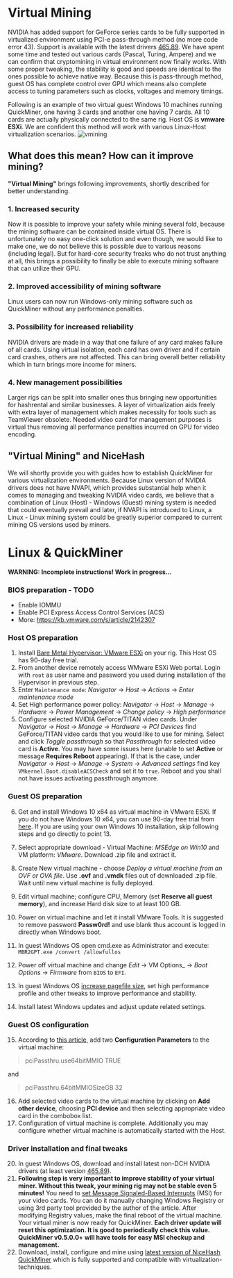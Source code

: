 # Virtual Mining

NVIDIA has added support for GeForce series cards to be fully supported in virtualized environment using PCI-e pass-through method (no more code error 43). Support is available with the latest drivers [465.89](https://www.nvidia.com/download/driverResults.aspx/172060/en-us). We have spent some time and tested out various cards (Pascal, Turing, Ampere) and we can confirm that cryptomining in virtual environment now finally works. With some proper tweaking, the stability is good and speeds are identical to the ones possible to achieve native way. Because this is pass-through method, guest OS has complete control over GPU which means also complete access to tuning parameters such as clocks, voltages and memory timings.

Following is an example of two virtual guest Windows 10 machines running QuickMiner, one having 3 cards and another one having 7 cards. All 10 cards are actually physically connected to the same rig. Host OS is **vmware ESXi**. We are confident this method will work with various Linux-Host virtualization scenarios.
![vmining](https://github.com/nicehash/NiceHashQuickMiner/blob/main/images/virtualmining.png?raw=true)

## What does this mean? How can it improve mining?
**"Virtual Mining"** brings following improvements, shortly described for better understanding.

### 1. Increased security
Now it is possible to improve your safety while mining several fold, because the mining software can be contained inside virtual OS. There is unfortunately no easy one-click solution and even though, we would like to make one, we do not believe this is possible due to various reasons (including legal). But for hard-core security freaks who do not trust anything at all, this brings a possibility to finally be able to execute mining software that can utilize their GPU.

### 2. Improved accessibility of mining software
Linux users can now run Windows-only mining software such as QuickMiner without any performance penalties.

### 3. Possibility for increased reliability
NVIDIA drivers are made in a way that one failure of any card makes failure of all cards. Using virtual isolation, each card has own driver and if certain card crashes, others are not affected. This can bring overall better reliability which in turn brings more income for miners.

### 4. New management possibilities
Larger rigs can be split into smaller ones thus bringing new opportunities for hashrental and similar businesses. A layer of virtualization aids freely with extra layer of management which makes necessity for tools such as TeamViewer obsolete. Needed video card for management purposes is virtual thus removing all performance penalties incurred on GPU for video encoding.

## "Virtual Mining" and NiceHash
We will shortly provide you with guides how to establish QuickMiner for various virtualization environments. Because Linux version of NVIDIA drivers does not have NVAPI, which provides substantial help when it comes to managing and tweaking NVIDIA video cards, we believe that a combination of Linux (Host) - Windows (Guest) mining system is needed that could eventually prevail and later, if NVAPI is introduced to Linux, a Linux - Linux mining system could be greatly superior compared to current mining OS versions used by miners.


# Linux & QuickMiner

**WARNING: Incomplete instructions! Work in progress...**


### BIOS preparation - TODO
* Enable IOMMU
* Enable PCI Express Access Control Services (ACS)
* More: https://kb.vmware.com/s/article/2142307


### Host OS preparation
1. Install [Bare Metal Hypervisor: VMware ESXi](https://www.vmware.com/products/esxi-and-esx.html) on your rig. This Host OS has 90-day free trial.
2. From another device remotely access WMware ESXi Web portal. Login with `root` as user name and password you used during installation of the Hypervisor in previous step.
3. Enter `Maintenance mode`: _Navigator_ -> _Host_ -> _Actions_ -> _Enter maintenance mode_
4. Set High performance power policy: _Navigator_ -> _Host_ -> _Manage_ -> _Hardware_ -> _Power Management_ -> _Change policy_ -> _High performance_
5. Configure selected NVIDIA GeForce/TITAN video cards. Under _Navigator_ -> _Host_ -> _Manage_ -> _Hardware_ -> _PCI Devices_ find GeForce/TITAN video cards that you would like to use for mining. Select and click _Toggle passthrough_ so that _Passthrough_ for selected video card is **Active**. You may have some issues here (unable to set **Active** or message **Requires Reboot** appearing). If that is the case, under _Navigator_ -> _Host_ -> _Manage_ -> _System_ -> _Advanced settings_ find key `VMkernel.Boot.disableACSCheck` and set it to `true`. Reboot and you shall not have issues activating passthrough anymore.


### Guest OS preparation
6. Get and install Windows 10 x64 as virtual machine in VMware ESXi. If you do not have Windows 10 x64, you can use 90-day free trial from [here](https://developer.microsoft.com/en-us/microsoft-edge/tools/vms/). If you are using your own Windows 10 installation, skip following steps and go directly to point 13.
7. Select appropriate download - Virtual Machine: _MSEdge on Win10_ and VM platform: _VMware_. Download .zip file and extract it.
8. Create New virtual machine - choose _Deploy a virtual machine from an OVF or OVA file_. Use **.ovf** and **.vmdk** files out of downloaded .zip file. Wait until new virtual machine is fully deployed.
9. Edit virtual machine; configure CPU, Memory (set **Reserve all guest memory**), and increase Hard disk size to at least 100 GB.
10. Power on virtual machine and let it install VMware Tools. It is suggested to remove password **Passw0rd!** and use blank thus account is logged in directly when Windows boot.
11. In guest Windows OS open cmd.exe as Administrator and execute: `MBR2GPT.exe /convert /allowfullos`
12. Power off virtual machine and change _Edit_ -> VM Options_ -> _Boot Options_ -> _Firmware_ from `BIOS` to `EFI`.

13. In guest Windows OS [increase pagefile size](https://www.nicehash.com/blog/post/how-to-increase-virtual-memory-on-windows), set high performance profile and other tweaks to improve performance and stability.
14. Install latest Windows updates and adjust update related settings.


### Guest OS configuration
15. According to [this article](https://kb.vmware.com/s/article/2142307), add two **Configuration Parameters** to the virtual machine:
> pciPassthru.use64bitMMIO TRUE

and

> pciPassthru.64bitMMIOSizeGB 32

16. Add selected video cards to the virtual machine by clicking on **Add other device**, choosing **PCI device** and then selecting appropriate video card in the combobox list.
17. Configuration of virtual machine is complete. Additionally you may configure whether virtual machine is automatically started with the Host.


### Driver installation and final tweaks
20. In guest Windows OS, download and install latest non-DCH NVIDIA drivers (at least version [465.89](https://www.nvidia.com/download/driverResults.aspx/172060/en-us)).
21. **Following step is very important to improve stability of your virtual miner. Without this tweak, your mining rig may not be stable even 5 minutes!** You need to [set Message Signaled-Based Interrupts](https://forums.guru3d.com/threads/windows-line-based-vs-message-signaled-based-interrupts-msi-tool.378044/) (MSI) for your video cards. You can do it manually changing Windows Registry or using 3rd party tool provided by the author of the article. After modifying Registry values, make the final reboot of the virtual machine. Your virtual miner is now ready for QuickMiner.
**Each driver update will reset this optimization. It is good to periodically check this value. QuickMiner v0.5.0.0+ will have tools for easy MSI checkup and management.**
22. Download, install, configure and mine using [latest version of NiceHash QuickMiner](https://github.com/nicehash/NiceHashQuickMiner/releases) which is fully supported and compatible with virtualization-techniques.